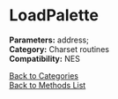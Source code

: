 # LoadPalette

**Parameters:** address;  
**Category:** Charset routines  
**Compatibility:** NES  


[Back to Categories](../categories/charset_routines.md)  
[Back to Methods List](../../SUMMARY.md)
